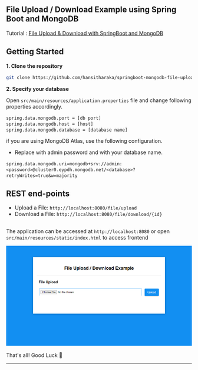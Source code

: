 ## File Upload / Download Example using Spring Boot and MongoDB

Tutorial : [File Upload & Download with SpringBoot and MongoDB](https://hansanitharaka.medium.com/file-upload-with-springboot-and-mongodb-76a8f5b9f75d)

## Getting Started
**1. Clone the repository**
```bash
git clone https://github.com/hansitharaka/springboot-mongodb-file-upload-download.git
```
**2. Specify your database**

Open `src/main/resources/application.properties` file and change following properties accordingly.

```properties
spring.data.mongodb.port = [db port]
spring.data.mongodb.host = [host]
spring.data.mongodb.database = [database name]
```
if you are using MongoDB Atlas, use the following configuration.
* Replace <password> with admin password and <database> with your database name.

```properties
spring.data.mongodb.uri=mongodb+srv://admin:<password>@cluster0.eypdh.mongodb.net/<database>?retryWrites=true&w=majority
```

## REST end-points
* Upload a File: `http://localhost:8080/file/upload`
* Download a File: `http://localhost:8080/file/download/{id}`

##
The application can be accessed at `http://localhost:8080` or open `src/main/resources/static/index.html` to access frontend

![File upload frontend snapshot](/src/main/resources/images/frontend.png)


That's all! Good Luck :muscle:

----------

